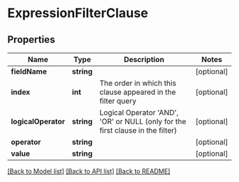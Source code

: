 # ExpressionFilterClause

## Properties
Name | Type | Description | Notes
------------ | ------------- | ------------- | -------------
**fieldName** | **string** |  | [optional] 
**index** | **int** | The order in which this clause appeared in the filter query | [optional] 
**logicalOperator** | **string** | Logical Operator &#39;AND&#39;, &#39;OR&#39; or NULL (only for the first clause in the filter) | [optional] 
**operator** | **string** |  | [optional] 
**value** | **string** |  | [optional] 

[[Back to Model list]](../README.md#documentation-for-models) [[Back to API list]](../README.md#documentation-for-api-endpoints) [[Back to README]](../README.md)



